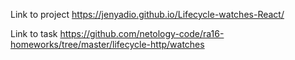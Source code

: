 Link to project https://jenyadio.github.io/Lifecycle-watches-React/

Link to task https://github.com/netology-code/ra16-homeworks/tree/master/lifecycle-http/watches
